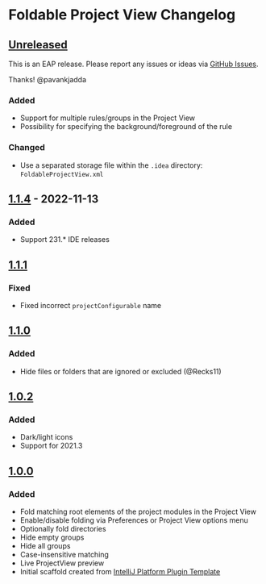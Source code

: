 <!-- Keep a Changelog guide -> https://keepachangelog.com -->

# Foldable Project View Changelog

## [Unreleased]

This is an EAP release.
Please report any issues or ideas
via [GitHub Issues](https://github.com/pavankjadda/intellij-foldable-project-view/issues).

Thanks!
@pavankjadda

### Added

- Support for multiple rules/groups in the Project View
- Possibility for specifying the background/foreground of the rule

### Changed

- Use a separated storage file within the `.idea` directory: `FoldableProjectView.xml`

## [1.1.4] - 2022-11-13

### Added

- Support 231.* IDE releases

## [1.1.1]

### Fixed

- Fixed incorrect `projectConfigurable` name

## [1.1.0]

### Added

- Hide files or folders that are ignored or excluded (@Recks11)

## [1.0.2]

### Added

- Dark/light icons
- Support for 2021.3

## [1.0.0]

### Added

- Fold matching root elements of the project modules in the Project View
- Enable/disable folding via Preferences or Project View options menu
- Optionally fold directories
- Hide empty groups
- Hide all groups
- Case-insensitive matching
- Live ProjectView preview
- Initial scaffold created
  from [IntelliJ Platform Plugin Template](https://github.com/JetBrains/intellij-platform-plugin-template)

[Unreleased]: https://github.com/hsz/intellij-foldable-projectview/compare/v1.1.4...HEAD

[1.1.4]: https://github.com/hsz/intellij-foldable-projectview/compare/v1.1.1...v1.1.4

[1.1.1]: https://github.com/hsz/intellij-foldable-projectview/compare/v1.1.0...v1.1.1

[1.1.0]: https://github.com/hsz/intellij-foldable-projectview/compare/v1.0.2...v1.1.0

[1.0.2]: https://github.com/hsz/intellij-foldable-projectview/compare/v1.0.0...v1.0.2

[1.0.0]: https://github.com/hsz/intellij-foldable-projectview/commits/v1.0.0
